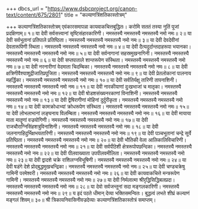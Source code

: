 +++
dbcs_url = "https://www.dsbcproject.org/canon-text/content/675/2801"
title = "कल्याणत्रिंशतिकास्तोत्रम्"

+++
कल्याणत्रिंशतिकास्तोत्रम्
एवंकारसमापन्ना कायवाकचित्तबुद्धितः। 
करोमि सततं तस्या नुतिं पूजां प्रदक्षिणाम्॥ १॥
या देवी सर्वसत्त्वानां सृष्टिसंहारकारिणी। 
नमस्तस्यै नमस्तस्यै नमस्तस्यै नमो नमः॥ २॥
या देवी सर्वभूतानां प्रतिपाले प्रतिष्ठिता। 
नमस्तस्यै नमस्तस्यै नमस्तस्यै नमो नमः॥ ३॥
या देवी देवदेवीनां देवतारूपिणी स्थिता। 
नमस्तस्यै नमस्तस्यै नमस्तस्यै नमो नमः॥ ४॥
या देवी दैत्यदुर्दान्तदाहरूपा भयानका। 
नमस्तस्यै नमस्तस्यै नमस्तस्यै नमो नमः॥ ५॥
या देवी सर्वनागानां सहस्रमुखनागिनी। 
नमस्तस्यै नमस्तस्यै नमस्तस्यै नमो नमः॥ ६॥
या देवी सप्तपाताले शान्तरूपेण संस्थिता। 
नमस्तस्यै नमस्तस्यै नमस्तस्यै नमो नमः॥ ७॥
या देवी नरनारीणां वेदमाता चिदम्बिका। 
नमस्तस्यै नमस्तस्यै नमस्तस्यै नमो नमः॥ ८॥
या देवी क्षत्रिणीवैश्याशूद्रीजातिप्रपूजिता। 
नमस्तस्यै नमस्तस्यै नमस्तस्यै नमो नमः॥ ९॥
या देवी प्रेतलोकानां पालनाय महर्द्धिका। 
नमस्तस्यै नमस्तस्यै नमस्तस्यै नमो नमः॥ १०॥
या देवी सर्वतिर्यक्षु तारिणी तापनाशिनी। 
नमस्तस्यै नमस्तस्यै नमस्तस्यै नमो नमः॥ ११॥
या देवी नारकीयाणां दुःखभाजां च मातृका। 
नमस्तस्यै नमस्तस्यै नमस्तस्यै नमो नमः॥ १२॥
या देवी षोडशसंख्यनरकाणां विनाशिनी। 
नमस्तस्यै नमस्तस्यै नमस्तस्यै नमो नमः॥ १३॥
या देवी द्वेषिरागीणां मोहिनां दुर्दुरीकृता। 
नमस्तस्यै नमस्तस्यै नमस्तस्यै नमो नमः॥ १४॥
या देवी कामक्रोधाभ्यां क्रोधरूपेण संस्थिता। 
नमस्तस्यै नमस्तस्यै नमस्तस्यै नमो नमः॥ १५॥
या देवी लोभलाभानां लङ्घनाय विलम्बिता। 
नमस्तस्यै नमस्तस्यै नमस्तस्यै नमो नमः॥ १६॥
या देवी मायाया माता मातॄणां वज्रयोगिणी। 
नमस्तस्यै नमस्तस्यै नमस्तस्यै नमो नमः॥ १७॥
या देवी राजचौराग्निसिंहशत्रुविनाशिनी। 
नमस्तस्यै नमस्तस्यै नमस्तस्यै नमो नमः॥ १८॥
या देवी जलनागाहिदुर्भिक्षभयतारिणी। 
नमस्तस्यै नमस्तस्यै नमस्तस्यै नमो नमः॥ १९॥
या देवी पञ्चभूतानां चन्द्रे सूर्ये प्रतिष्ठिता। 
नमस्तस्यै नमस्तस्यै नमस्तस्यै नमो नमः॥ २०॥
या देवी भौतिकी वेला आलिकालिविचारिणी। 
नमस्तस्यै नमस्तस्यै नमस्तस्यै नमो नमः॥ २१॥
या देवी सर्वपीठेशी क्षेत्ररूपोपछन्दिका। 
नमस्तस्यै नमस्तस्यै नमस्तस्यै नमो नमः॥ २२॥
या देवी पीलवाख्याता उपपीलवमीलिता। 
नमस्तस्यै नमस्तस्यै नमस्तस्यै नमो नमः॥ २३॥
या देवी द्वादशे चक्रे राशिलग्नविभूषिणी। 
नमस्तस्यै नमस्तस्यै नमस्तस्यै नमो नमः॥ २४॥
या देवी षडंगे देशे प्रोद्बुद्धमुखचन्द्रिका। 
नमस्तस्यै नमस्तस्यै नमस्तस्यै नमो नमः॥ २५॥
या देवी चण्डचक्रेषु गामिनी परमेश्वरी। 
नमस्तस्यै नमस्तस्यै नमस्तस्यै नमो नमः॥ २६॥
या देवी कायवाकचित्ते मन्त्ररूपेण गामिनी। 
नमस्तस्यै नमस्तस्यै नमस्तस्यै नमो नमः॥ २७॥
या देवी निर्मलात्मा श्रीरृद्धिसिद्धिबलप्रदा। 
नमस्तस्यै नमस्तस्यै नमस्तस्यै नमो नमः॥ २८॥
या देवो सर्वजन्तूनां सदा मङ्गलकारिणी। 
नमस्तस्यै नमस्तस्यै नमस्तस्यै नमो नमः॥ २९॥
य इदं पठते धीमान् देव्या भक्तिसमन्वितः। 
बुद्धत्वं लभते शीघ्रं कल्याणं मङ्गलं शिवम्॥ ३०॥
श्री त्रिकायनिवासिनीवज्रदेव्याः कल्याणत्रिंशतिकास्तोत्रं समाप्तम्।

